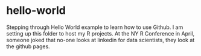 # hello-world
Stepping through Hello World example to learn how to use Github. I am setting up this folder to host my R projects. 
At the NY R Conference in April, someone joked that no-one looks at linkedin for data scientists, they look at the github pages.
